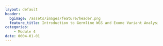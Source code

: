 ```yaml
---
layout: default
header:
  bgimage: /assets/images/feature/header.png
  feature_title: Introduction to Germline WGS and Exome Variant Analysis
categories:
    - Module 4
date: 0004-01-01
---
```

